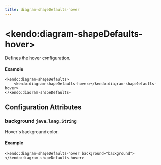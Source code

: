 ```yaml
---
title: diagram-shapeDefaults-hover
---
```


# \<kendo:diagram-shapeDefaults-hover\>

Defines the hover configuration.

#### Example
    <kendo:diagram-shapeDefaults>
        <kendo:diagram-shapeDefaults-hover></kendo:diagram-shapeDefaults-hover>
    </kendo:diagram-shapeDefaults>

## Configuration Attributes

### background `java.lang.String`

Hover's background color.

#### Example
    <kendo:diagram-shapeDefaults-hover background="background">
    </kendo:diagram-shapeDefaults-hover>

